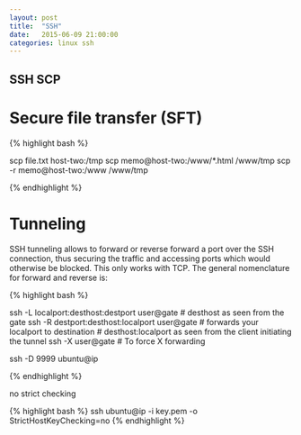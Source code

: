 ```yaml
---
layout: post
title:  "SSH"
date:   2015-06-09 21:00:00
categories: linux ssh
---
```


## SSH SCP


# Secure file transfer (SFT)

{% highlight bash %}

scp file.txt host-two:/tmp
scp memo@host-two:/www/*.html /www/tmp
scp -r memo@host-two:/www /www/tmp

{% endhighlight %}


# Tunneling

SSH tunneling allows to forward or reverse forward a port over the SSH connection, thus securing the traffic and accessing ports which would otherwise be blocked. This only works with TCP. The general nomenclature for forward and reverse is:

{% highlight bash %}

ssh -L localport:desthost:destport user@gate  # desthost as seen from the gate
ssh -R destport:desthost:localport user@gate  # forwards your localport to destination
    # desthost:localport as seen from the client initiating the tunnel
ssh -X user@gate   # To force X forwarding

ssh -D 9999 ubuntu@ip

{% endhighlight %}

no strict checking

{% highlight bash %}
ssh ubuntu@ip -i key.pem -o StrictHostKeyChecking=no
{% endhighlight %}
